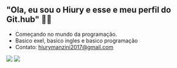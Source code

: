 ## "Ola, eu sou o Hiury e esse e meu perfil do Git.hub" 🐱‍👤 
 - Começando no mundo da programação.
 - Basico exel, basico ingles e basico programação
 - Contato: hiurymanzini2017@gmail.com






![](https://media1.tenor.com/m/0PUckLSgQ5AAAAAC/literally-rei-chico-lachowski.gif)
![](https://media1.tenor.com/m/2eK6E1C8rioAAAAd/chico-mewing.gif)
